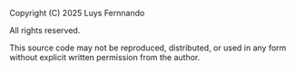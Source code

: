 
Copyright (C) 2025 Luys Fernnando

All rights reserved.

This source code may not be reproduced, distributed, or used in any form without explicit written permission from the author.
